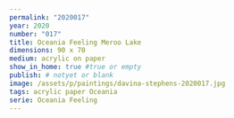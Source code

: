 ```yaml
---
permalink: "2020017"
year: 2020
number: "017"
title: Oceania Feeling Meroo Lake
dimensions: 90 x 70
medium: acrylic on paper
show_in_home: true #true or empty
publish: # notyet or blank
image: /assets/p/paintings/davina-stephens-2020017.jpg
tags: acrylic paper Oceania
serie: Oceania Feeling
---
```


